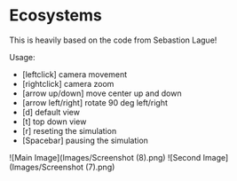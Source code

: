# Ecosystems

This is heavily based on the code from Sebastion Lague!

Usage:
- [leftclick] camera movement
- [rightclick] camera zoom
- [arrow up/down] move center up and down
- [arrow left/right] rotate 90 deg left/right
- [d] default view
- [t] top down view
- [r] reseting the simulation
- [Spacebar] pausing the simulation

![Main Image](Images/Screenshot (8).png)
![Second Image](Images/Screenshot (7).png)